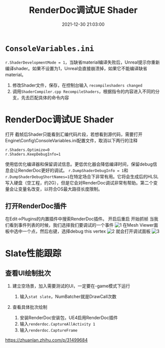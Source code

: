 ﻿---
title: RenderDoc调试UE Shader
date: 2021-12-30 21:03:00
categories:
- Engine
- Unreal
- Shader
---
# `ConsoleVariables.ini`
`r.ShaderDevelopmentMode = 1`，当缺省material编译失败后，Unreal提示你重新编译shader。如果不设置为1，Unreal会直接崩溃掉，如果它不能编译缺省material。
1. 修改Shader文件，保存，在控制台输入
`recompileshaders changed`
2. 调用`ShaderCompiler.cpp RecompileShaders`，根据指令的内容进入不同的分支，先去匹配具体的命令内容

# RenderDoc调试UE Shader

打开
截帧后Shader只能看到汇编代码片段，若想看到源代码，需要打开Engine\Config\ConsoleVariables.ini配置文件，取消以下两行的注释
```
r.Shaders.Optimize=0
r.Shaders.KeepDebugInfo=1
```
使用低优化编译器和保留调试信息。更低优化器会降低编译时间，保留debug信息会让RenderDoc更好的调试。
`r.DumpShaderDebugInfo = 1`和`r.DumpShaderDebugShortNames=1`在特定场合下非常有用。它将会生成后的HLSL写入硬盘（空工程，约2G），但是它会对RenderDoc调试非常有帮助。第二个变量会让变量名改变，以符合OS最大路径长度限制。
## 打开RenderDoc插件
在Edit->Plugins的内置插件中搜索RenderDoc插件。
开启后重启
开始抓帧
当我们看到事件列表的时候，我们选择我们要调试的一个事件
![1](/images/Unreal/Shader/RenderDoc/1.png)
在Mesh Viewer面板中选中一个点，然后右键，选择debug this vertex
![2](/images/Unreal/Shader/RenderDoc/2.png)
就会打开调试面板
![3](/images/Unreal/Shader/RenderDoc/3.png)

# Slate性能跟踪
## 查看UI绘制批次
1. 建立空场景，加入需要测试的UI，一定要在-game模式下运行
   1. 输入`stat slate`，NumBatcher就是DrawCall次数

2. 查看具体批次绘制
   1. 安装RenderDoc安装包，UE4启用RenderDoc插件
   2. 输入`renderdoc.CaptureAllActivity 1`
   3. 输入`renderdoc.CaptureFrame` 


https://zhuanlan.zhihu.com/p/31499684